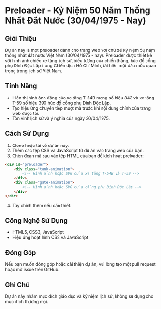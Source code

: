 # Preloader - Kỷ Niệm 50 Năm Thống Nhất Đất Nước (30/04/1975 - Nay)

## Giới Thiệu

Dự án này là một preloader dành cho trang web với chủ đề kỷ niệm 50 năm thống nhất đất nước Việt Nam (30/04/1975 - nay). Preloader được thiết kế với hình ảnh chiếc xe tăng lịch sử, biểu tượng của chiến thắng, húc đổ cổng phụ Dinh Độc Lập trong Chiến dịch Hồ Chí Minh, tái hiện một dấu mốc quan trọng trong lịch sử Việt Nam.

## Tính Năng

- Hiển thị hình ảnh động của xe tăng T-54B mang số hiệu 843 và xe tăng T-59 số hiệu 390 húc đổ cổng phụ Dinh Độc Lập.
- Tạo hiệu ứng chuyển tiếp mượt mà trước khi nội dung chính của trang web được tải.
- Tôn vinh lịch sử và ý nghĩa của ngày 30/04/1975.

## Cách Sử Dụng

1. Clone hoặc tải về dự án này.
2. Thêm các tệp CSS và JavaScript từ dự án vào trang web của bạn.
3. Chèn đoạn mã sau vào tệp HTML của bạn để kích hoạt preloader:

```html
<div id="preloader">
    <div class="tank-animation">
        <!-- Hình ảnh hoặc SVG của xe tăng T-54B và T-59 -->
    </div>
    <div class="gate-animation">
        <!-- Hình ảnh hoặc SVG của cổng phụ Dinh Độc Lập -->
    </div>
</div>
```

4. Tùy chỉnh thêm nếu cần thiết.

## Công Nghệ Sử Dụng

- HTML5, CSS3, JavaScript
- Hiệu ứng hoạt hình CSS và JavaScript

## Đóng Góp

Nếu bạn muốn đóng góp hoặc cải thiện dự án, vui lòng tạo một pull request hoặc mở issue trên GitHub.

## Ghi Chú

Dự án này nhằm mục đích giáo dục và kỷ niệm lịch sử, không sử dụng cho mục đích thương mại.